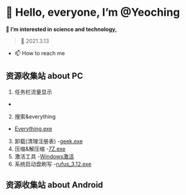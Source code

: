 # 👋 Hello, everyone, I’m @Yeoching
**👀 I’m interested in science and technology,**
    
>🌱 2021.3.13
- 📫 How to reach me 

## 资源收集站 about PC
1. 任务栏流量显示
  - []()
2. 搜索&everything
  - [Everything.exe](https://voohlly.lanzoue.com/itdvkmqnr2f)
3. 卸载(清理注册表)
  -[geek.exe](https://voohlly.lanzoue.com/i2FWH0lpyoza)
4. 压缩&解压缩
  -[7Z.exe](https://voohlly.lanzoue.com/iYSfwmqnyrc)
5. 激活工具
  -[Windows激活](https://voohlly.lanzoue.com/ia6Mkmruhde)
6. 系统启动盘刷写
  -[rufus_3.12.exe](https://voohlly.lanzoue.com/iNT8tmqnm2f)

## 资源收集站 about Android
               

<!---
@TopolerMay a ✨ special ✨ repository because its `README.md` (this file) appears on your GitHub profile.
You can click the Preview link to take a look at your changes.
--->
